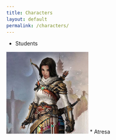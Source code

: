 ```yaml
---
title: Characters
layout: default
permalink: /characters/
---
```


* Students

![Atresa](/assets/Atresa.jpg)  * Atresa
